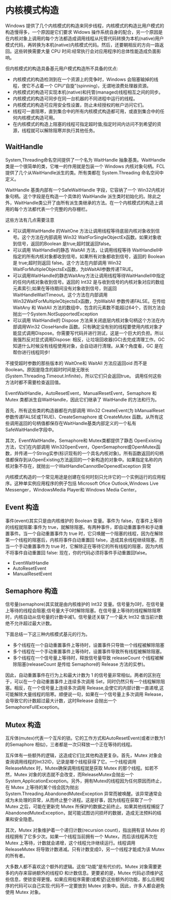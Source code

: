 ﻿# 内核模式构造

Windows 提供了几个内核模式的构造来同步线程，内核模式的构造比用户模式的构造慢得多，一个原因是它们要求 Widows 操作系统自身的配合，另一个原因是在内核对象上调用的每个方法都造成调用线程从托管代码转换为本机(native)用户模式代码，再转换为本机(native)内核模式代码。然后，还要朝相反的方向一路返回。这些转换需要大量 CPU 时间:经常执行会对应用程序的总体性能造成负面影响。

但内核模式的构造具备基元用户模式构造所不具备的优点:
- 内核模式的构造检测到在一个资源上的竞争时，Windows 会阻塞输掉的线程，使它不占着一个 CPU“自旋”(spinning)，无谓地浪费处理器资源。
- 内核模式的构造可实现本机(native)和托管(managed)线程相互之间的同步。
- 内核模式的构造可同步在同一台机器的不同进程中运行的线程。
- 内核模式的构造可应用安全性设置，防止未经授权的帐户访问它们。
- 线程可一直阻寒，直到集合中的所有内核模式构造都可用，或直到集合中的任何内核模式构造可用。
- 在内核模式的构造上阻塞的线程可指定超时值;指定时间内访问不到希望的资源，线程就可以解除阻寒并执行其他任务。

## WaitHandle
System,Threading命名空间提供了一个名为 WaitHandle 抽象基类。WaitHandle类是一个很简单的类，它唯一的作用就是包装一个 Windows 内核对象句柄。FCL 提供了几个从WaitHandle派生的类。所有类都在 System.Threading 命名空间中定义。

WaitHandle 基类内部有一个SafeWaitHandle 字段，它容纳了一个 Win32内核对象句柄。这个字段是在构造一个具体的 WaitHandle 派生类时初始化的。除此之外，WaitHandle类公开了由所有派生类继承的方法。在一个内核模式的构造上调用的每个方法都代表一个完整的内存栅栏。

这些方法有几点需要注意
- 可以调用WaitHandle 的WaitOne 方法让调用线程等待底层内核对象收到信号。这个方法在内部调用 Win32 WaitForSingleObjectEx函数。如果对象收到信号，返回的Boolean 是true;超时就返回false。
- 可以调用 WaitHandle的静态 WaitAll 方法，让调用线程等待 WaitHandlell中指定的所有内核对象都收到信号。如果所有对象都收到信号，返回的 Boolean 是 true;超时则返回 false。这个方法在内部调用 Win32 WaitForMultipleObjectsEx函数，为bWaitAll参数传递TRUE。
- 可以调用WaitHandle的静态WaitAny方法让调用线程等待WaitHandlell中指定的任何内核对象收到信号。返回的 Int32 是与收到信号的内核对象对应的数组元素索引;如果在等待期间没有对象收到信号，则返回WaitHandleWaitTimeout。这个方法在内部调用 Win32WaitForMultipleObjectsEx函数，为bWaitAll 参数传递FALSE。在传给 WaitAny 和 WaitAll 方法的数组中，包含的元素数不能超过64个，否则方法会抛出一个System.NotSupportedException
- 可以调用 WaitHandle的 Dispose 方法来关闭底层内核对象句柄这个方法在内部调用Win32 CloseHandle 函数。只有确定没有别的线程要使用内核对象才能显式调用Dispose。你需要写代码并进行测试，这是一个巨大的负担。所以我强烈反对显式调用Dispose: 相反，让垃圾回收器(GC)去完成清理工作。GC 知道什么时候没有线程使用对象，会自动进行清理。从某个角度看，GC 是在帮你进行线程同步!

不接受超时参数的那些版本的 WaitOne和 WaitAll 方法应返回oid 而不是 Boolean。原因是隐含的超时时间是无限长(System.Threading.Timeout.Infinite)，所以它们只会返回true。
调用任何这些方法时都不需要检查返回值。

EventWaitHandle，AutoResetEvent，ManualResetEvent，Semaphore 和 Mutex 类都派生自WaitHandle，因此它们继承了 WaitHandle 的方法和行为。

首先，所有这些类的构造器都在内部调用 Win32 CreateEvent(为 bManualReset 参数传递FALSE或TRUE)、CreateSemaphore 或 CreateMutex 函数。从所有这些调用返回的句柄值都保存在WaitHandle基类内部定义的一个私有SafeWaitHandle字段中。

其次，EventWaitHandle，Semaphore和 Mutex类都提供了静态 OpenExisting 方法，它们在内部调用 Win320penEvent，OpenSemaphore或OpenMutex函数，并传递一个String实参(标识现有的一个具名内核对象)。所有函数返回的句柄值都保存到从OpenExisting方法返回的一个新构造的对象中。如果指定名称的内核对象不存在，就抛出一个WaitHandleCannotBeOpenedException 异常

内核模式构造的一个常见用途是创建在任何时刻只允许它的一个实例运行的应用程序。这种单实例应用程序的例子包括 Microsoft Ofice Outlook,Windows Live Messenger，WindowsMedia Player和 Windows Media Center。

## Event 构造
事件(event)其实只是由内核维护的 Boolean 变量。事件为 false，在事件上等待的线程就阻寨:事件为 true，就解除阻塞。有两种事件，即自动重置事件和手动重置事件。当一个自动重置事件为 true 时，它只唤醒一个阻塞的线程，因为在解除第一个线程的阻塞后，内核将事件白动重置回 false，造成其余线程继续阻塞。而当一个手动重置事件为 true 时，它解除正在等待它的所有线程的阻塞，因为内核不将事件自动重置回 false: 现在，你的代码必须将事件手动重置回false。

- EventWaitHandle
- AutoResetEvent
- ManualResetEvent

## Semaphore 构造
信号量(semaphore)其实就是由内核维护的 Int32 变量。信号量为0时，在信号量上等待的线程会阻塞;信号量大于0时解除阻塞。在信号量上等待的线程解除阻寒时，内核自动从信号量的计数中减1。信号量还关联了一个最大 Int32 值当前计数绝不允许超过最大计数。

下面总结一下这三种内核模式基元的行为。
- 多个线程在一个自动重置事件上等待时，设置事件只导致一个线程被解除阻塞
- 多个线程在一个手动重置事件上等待时，设置事件导致所有线程被解除阻塞。
- 多个线程在一个信号量上等待时，释放信号量导致 releaseCount 个线程被解除阻塞(releaseCount 是传给 Semaphore的 Release 方法的实参)。

因此，自动重置事件在行为上和最大计数为 1 的信号量非常相似。两者的区别在于，可以在一个自动重置事件上连续多次调用 Set，同时仍然只有一个线程解除阻塞。相反，在一个信号量上连续多次调用 Release,会使它的内部计数一直递增,这可能解除大量线程的阻寒。顺便说一句，如果在一个信号量上多次调用 Release，会导致它的计数超过最大计数，这时Release 会抛出一个SemaphoreFullException。

## Mutex 构造

互斥体(mutex)代表一个互斥的锁。它的工作方式和AutoResetEvent(或者计数为1的Semaphore 相似)，三者都是一次只释放一个正在等待的线程。

互斥体有一些额外的逻辑，这造成它们比其他构造更复杂。首先，Mutex 对象会查询调用线程的Int32ID，记录是哪个线程获得了它。一个线程调用 ReleaseMutex 时，Mutex确保调用线程就是获取 Mutex 的那个线程。如若不然，Mutex 对象的状态就不会改变，而ReleaseMutex会抛出一个System,ApplicationException。另外，拥有Mutex的线程因为任何原因而终止，在 Mutex 上等待的某个线会因为抛出 System.Threading.AbandonedMutexException 异常而被唤醒。该异常通常会成为未处理的异常，从而终止整个进程。这是好事，因为线程在获取了一个 Mutex 之后，可能在更新完 Mutex 所保护的数据之前终止。如果其他线程捕捉了 AbandonedMutexException，就可能试图访问损坏的数据，造成无法预料的结果和安全隐患。

其次，Mutex 对象维护着一个递归计数(recursion count)，指出拥有该 Mutex 的线程拥有了它多少次。如果一个线程当前拥有一个 Mutex，而后该线程再次在 Mutex 上等待，计数就会递增，这个线程允许继续运行。线程调用 ReleaseMutex 将导致计数递减。只有计数变成0，另一个线程才能成为该 Mutex 的所有者。

大多数人都不喜欢这个额外的逻辑。这些“功能”是有代价的。Mutex 对象需要更多的内存来容纳额外的线程ID 和计数信息。更要紧的是，Mutex 代码必须维护这些信息，使锁变得更慢。如果应用程序需要(或希望)这些额外的功能，那么应用程序的代码可以自己实现:代码不一定要放到 Mutex 对象中。因此，许多人都会避免使用 Mutex 对象。